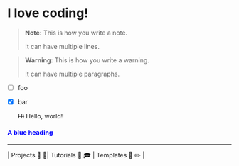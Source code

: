 <h1 style="blue">I love coding!</h1>

> **Note:** This is how you write a note.
>
> It can have multiple lines.

> **Warning:** This is how you write a warning.
>
> It can have multiple paragraphs.

- [ ] foo
- [x] bar

  ~~Hi~~ Hello, world!

<h4 style="color:blue;">A blue heading</h4>

---

| Projects :art: :pushpin:| Tutorials :school_satchel: :mortar_board: | Templates :page_facing_up: :pencil2: |
